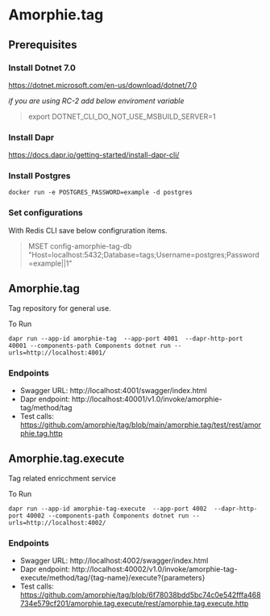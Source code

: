 # Amorphie.tag

## Prerequisites

### Install Dotnet 7.0
https://dotnet.microsoft.com/en-us/download/dotnet/7.0

*if you are using RC-2 add below enviroment variable*
>export DOTNET_CLI_DO_NOT_USE_MSBUILD_SERVER=1

###  Install Dapr
https://docs.dapr.io/getting-started/install-dapr-cli/

### Install Postgres

```
docker run -e POSTGRES_PASSWORD=example -d postgres
```
### Set configurations

With Redis CLI save below configruration items.
> MSET config-amorphie-tag-db "Host=localhost:5432;Database=tags;Username=postgres;Password=example||1" 

## Amorphie.tag
Tag repository for general use. 

To Run
```
dapr run --app-id amorphie-tag  --app-port 4001  --dapr-http-port 40001 --components-path Components dotnet run -- urls=http://localhost:4001/
```

### Endpoints 
* Swagger URL: http://localhost:4001/swagger/index.html
* Dapr endpoint: http://localhost:40001/v1.0/invoke/amorphie-tag/method/tag
* Test calls: https://github.com/amorphie/tag/blob/main/amorphie.tag/test/rest/amorphie.tag.http


## Amorphie.tag.execute

Tag related enricchment service

To Run
```
dapr run --app-id amorphie-tag-execute  --app-port 4002  --dapr-http-port 40002 --components-path Components dotnet run -- urls=http://localhost:4002/
```

### Endpoints 
* Swagger URL: http://localhost:4002/swagger/index.html
* Dapr endpoint: http://localhost:40002/v1.0/invoke/amorphie-tag-execute/method/tag/{tag-name}/execute?{parameters}
* Test calls: https://github.com/amorphie/tag/blob/6f78038bdd5bc74c0e542fffa468734e579cf201/amorphie.tag.execute/rest/amorphie.tag.execute.http
